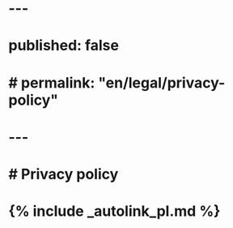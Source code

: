 # ---
# published: false
# # permalink: "en/legal/privacy-policy"
# ---

# # Privacy policy

# {% include _autolink_pl.md %}